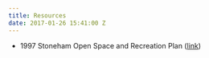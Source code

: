 ```yaml
---
title: Resources
date: 2017-01-26 15:41:00 Z
---
```



* 1997 Stoneham Open Space and Recreation Plan ([link](https://mapc-org.sharefile.com/d-s569423cd4364d7cb))